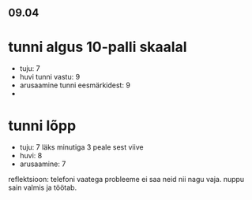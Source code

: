 ## 09.04

# tunni algus 10-palli skaalal

-   tuju: 7
-   huvi tunni vastu: 9
-   arusaamine tunni eesmärkidest: 9
-

# tunni lõpp

-   tuju: 7 läks minutiga 3 peale sest viive
-   huvi: 8
-   arusaamine: 7

reflektsioon: telefoni vaatega probleeme ei saa neid nii nagu vaja. nuppu sain valmis ja töötab.
